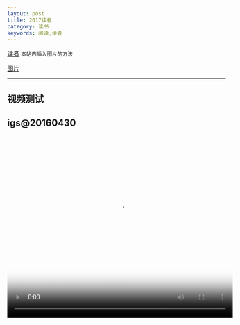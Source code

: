 ```yaml
---
layout: post
title: 2017读者
category: 读书
keywords: 阅读,读者
---
```

[读者](http://www.pdfzj.com/tag/%E8%AF%BB%E8%80%85)
```本站内插入图片的方法```

[图片]({{site.url}}/assets/img/qrcode.jpg)

---


## 视频测试

## igs@20160430

<video id="video" width ="520" height="420" controls="" preload="none" poster="http://media.w3.org/2010/05/sintel/poster.png">
      <source id="mp4" src="" type="video/mp4">
      <p>Your user agent does not support the HTML5 Video element.</p>
</video>

